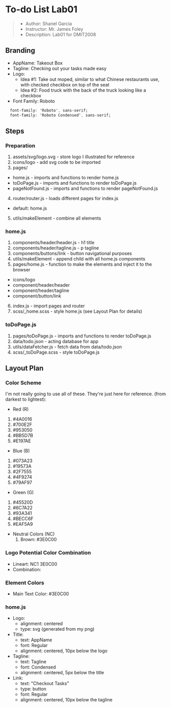 # To-do List Lab01

> - Author: Shanel Garcia
> - Instructor: Mr. James Foley
> - Description: Lab01 for DMIT2008

## Branding
- AppName: Takeout Box
- Tagline: Checking out your tasks made easy
- Logo: 
  - Idea #1: Take out moped, similar to what Chinese restaurants use, with checked checkbox on top of the seat
  - Idea #2: Food truck with the back of the truck looking like a checkbox
- Font Family: Roboto
``` css
  font-family: 'Roboto', sans-serif;
  font-family: 'Roboto Condensed', sans-serif;
```

## Steps
### Preparation
1. assets/svg/logo.svg - store logo I illustrated for reference
2. icons/logo - add svg code to be imported
3. pages/
  - home.js - imports and functions to render home.js
  - toDoPage.js - imports and functions to render toDoPage.js
  - pageNotFound.js - imports and functions to render pageNotFound.js
4. router/router.js - loads different pages for index.js
  - default: home.js
5. utils/makeElement - combine all elements

### home.js
1. components/header/header.js - h1 title
2. components/header/tagline.js - p tagline
3. components/buttons/link - button navigational purposes
4. utils/makeElement - append child with all home.js components
5. pages/home.js - function to make the elements and inject it to the browser
  - icons/logo
  - component/header/header
  - component/header/tagline
  - component/button/link
6. index.js - import pages and router
7. scss/_home.scss - style home.js (see Layout Plan for details)

### toDoPage.js
1. pages/toDoPage.js - imports and functions to render toDoPage.js
2. data/todo.json - acting database for app
3. utils/dataFetcher.js - fetch data from data/todo.json
4. scss/_toDoPage.scss - style toDoPage.js

## Layout Plan

### Color Scheme
I'm not really going to use all of these. They're just here for reference.
(from darkest to lightest):
- Red (R)
 1. #4A0016
 2. #700E2F
 3. #953050
 4. #BB5D7B
 5. #E197AE
- Blue (B)
 1. #073A23
 2. #19573A
 3. #2F7555
 4. #4F9274
 5. #79AF97
- Green (G)
 1. #45520D
 2. #6C7A22
 3. #93A341
 4. #BECC6F
 5. #EAF5A9
- Neutral Colors (NC)
  1. Brown: #3E0C00

### Logo Potential Color Combination
- Lineart: NC1 3E0C00
- Combination: 

### Element Colors
- Main Text Color: #3E0C00

### home.js
- Logo:
  - alignment: centered
  - type: svg (generated from my png)
- Title:
  - text: AppName
  - font: Regular
  - alignment: centered, 10px below the logo
- Tagline:
  - text: Tagline
  - font: Condensed
  - alignment: centered, 5px below the title
- Link:
  - text: "Checkout Tasks"
  - type: button
  - font: Regular
  - alignment: centered, 10px below the tagline
